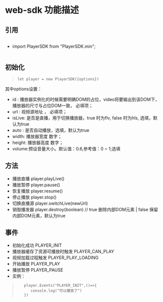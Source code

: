 # web-sdk 功能描述
## 引用 
>```
* import  PlayerSDK from "PlayerSDK.min";
>```
## 初始化
>```
>let player = new PlayerSDK({options})  
>```
其中options设置： 
* id : 播放器实例化的时候需要明确DOM的占位，video将要输出到该DOM下，播放器的尺寸与占位DOM一致， 必填项； 
* url : 视频源地址 ， 必填项；
* isLive: 是否是直播，用于切换播放器，true 时为flv, false 时为hls, 选填，默认为true
* auto : 是否自动播放，选填，默认为true
* width: 播放器宽度 数字；
* height: 播放器高度 数字；
* volume:预设音量大小。默认值：0.6,参考值：0 ~ 1;选填

 ## 方法
 * 播放直播  player.playLive()
 * 播放暂停  player.pause()
 * 恢复播放  player.resume()
 * 停止播放  player.stop()
 * 切换直播源 player.switchLive(newUrl) 
 * 销毁播发器 player.destroy(boolean) // true 删除内部DOM元素 | false 保留内部DOM元素，默认为true

## 事件
* 初始化成功 PLAYER_INIT
* 播放器缓存了资源可播放时触发 PLAYER_CAN_PLAY 
* 视频加载过程触发 PLAYER_PLAY_LOADING
* 开始播放 PLAYER_PLAY 
* 播放暂停 PLAYER_PAUSE
* 实例：
>```
>    player.Events("PLAYER_INIT",()=>{
>       console.log("可以播放了")
>    })
>```

